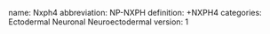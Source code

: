 name: Nxph4
abbreviation: NP-NXPH
definition: +NXPH4
categories: Ectodermal Neuronal Neuroectodermal
version: 1
